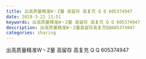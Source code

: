 ```yaml
---
title: 出高质量精准W丶Z量 高留存 高复充 Q Q 605374947
date: 2019-3-21 11:51
keywords: 出高质量精准W丶Z量 高留存 高复充 Q Q 605374947
description: 出高质量精准W丶Z量高留存高复充QQ605374947
categories: sharing
---
```

<td class="t_f" id="postmessage_3272206">

出高质量精准W丶Z量 高留存 高复充 Q Q 605374947<br/>
<img alt="" border="0" class="zoom" data-cf-modified-7b09ae02b08b96d7c10156f8-="" file="http://www.flw.ph/data/appbyme/upload/image/201903/21/PG2OLJODe5k7.jpg" id="aimg_EREw0" lazyloadthumb="1" onclick="" onmouseover="" src="http://www.flw.ph/data/appbyme/upload/image/201903/21/PG2OLJODe5k7.jpg"/><br/>
</td>

